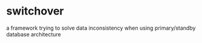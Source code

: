# switchover
a framework trying to solve data inconsistency when using primary/standby database architecture
